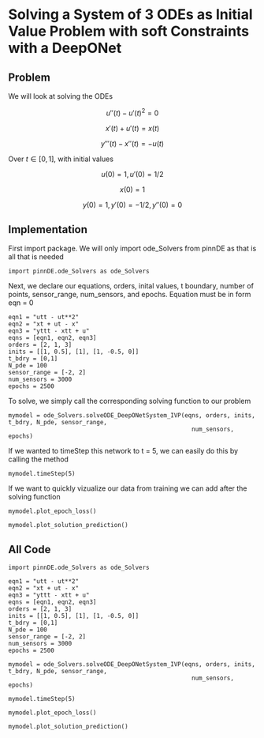 # Solving a System of 3 ODEs as Initial Value Problem with soft Constraints with a DeepONet

## Problem
We will look at solving the ODEs

$$u''(t) - u'(t)^2 = 0$$

$$x'(t) + u'(t) = x(t)$$

$$y'''(t) - x''(t) = -u(t)$$

Over $t\in[0,1]$, with initial values

$$u(0) = 1, u'(0) = 1/2$$

$$x(0) = 1$$

$$y(0) = 1, y'(0) = -1/2, y''(0) = 0$$

## Implementation

First import package. We will only import ode_Solvers from pinnDE as that is all that is needed

    import pinnDE.ode_Solvers as ode_Solvers

Next, we declare our equations, orders, inital values, t boundary, number of points, sensor_range, num_sensors, and epochs. 
Equation must be in form eqn = 0

    eqn1 = "utt - ut**2"
    eqn2 = "xt + ut - x"
    eqn3 = "yttt - xtt + u"
    eqns = [eqn1, eqn2, eqn3]
    orders = [2, 1, 3]
    inits = [[1, 0.5], [1], [1, -0.5, 0]]
    t_bdry = [0,1]
    N_pde = 100
    sensor_range = [-2, 2]
    num_sensors = 3000
    epochs = 2500

To solve, we simply call the corresponding solving function to our problem

    mymodel = ode_Solvers.solveODE_DeepONetSystem_IVP(eqns, orders, inits, t_bdry, N_pde, sensor_range, 
                                                        num_sensors, epochs)

If we wanted to timeStep this network to t = 5, we can easily do this by calling the method

    mymodel.timeStep(5)

If we want to quickly vizualize our data from training we can add after the solving function

    mymodel.plot_epoch_loss()

    mymodel.plot_solution_prediction()

## All Code

    import pinnDE.ode_Solvers as ode_Solvers

    eqn1 = "utt - ut**2"
    eqn2 = "xt + ut - x"
    eqn3 = "yttt - xtt + u"
    eqns = [eqn1, eqn2, eqn3]
    orders = [2, 1, 3]
    inits = [[1, 0.5], [1], [1, -0.5, 0]]
    t_bdry = [0,1]
    N_pde = 100
    sensor_range = [-2, 2]
    num_sensors = 3000
    epochs = 2500

    mymodel = ode_Solvers.solveODE_DeepONetSystem_IVP(eqns, orders, inits, t_bdry, N_pde, sensor_range, 
                                                        num_sensors, epochs)

    mymodel.timeStep(5)

    mymodel.plot_epoch_loss()

    mymodel.plot_solution_prediction()